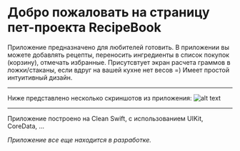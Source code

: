 # Добро пожаловать на страницу пет-проекта RecipeBook
Приложение предназначено для любителей готовить. В приложении вы можете добавлять рецепты, переносить ингредиенты в список покупок (корзину), отмечать избранные. 
Присутсвтует экран расчета граммов в ложки/стаканы, если вдруг на вашей кухне нет весов =)
Имеет простой интуитивный дизайн. 
___
Ниже представлено несколько скриншотов из приложения:
![alt text](https://lh3.googleusercontent.com/pw/AMWts8BGcPQiIdr04OXOqsD9txixLlpiAzgtILE5u-tZXEMER55AxEtbPALOioO77S4tBtx8vIlJP7_4Pe1f2UIOO3TZw2MYvZ9DVYZlKlBIU9ktPpsf03xVt4iat4soVrGm8_b_kccUXC1Ty-Gz-jrpVEB_=w1860-h1000-no?authuser=0)
___
Приложение построено на Clean Swift, с использованием UIKit, CoreData, ...

_Приложение все еще находится в разработке._
